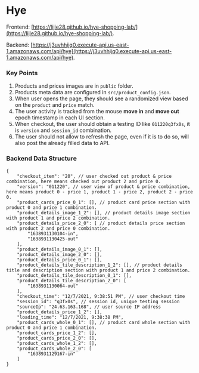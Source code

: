 # Hye
Frontend: [https://lijie28.github.io/hye-shopping-lab/](https://lijie28.github.io/hye-shopping-lab/).

Backend: [https://j3uvhhijq0.execute-api.us-east-1.amazonaws.com/api/hye](https://j3uvhhijq0.execute-api.us-east-1.amazonaws.com/api/hye).

### Key Points
1. Products and prices images are in `public` folder.
2. Products meta data are configured in `src/product_config.json`.
3. When user opens the page, they should see a randomized view based on the `product` and `price` match.
4. The user activity is tracked from the mouse **move in** and **move out** epoch timestamp in each UI section.
5. When checkout, the user should obtain a testing ID like `011220q3fx0s`, it is `version` and `session_id` combination.
6. The user should not allow to refresh the page, even if it is to do so, will also post the already filled data to API.

### Backend Data Structure
```json5
{
	"checkout_item": "20", // user checked out product & price combination, here means checked out product 2 and price 0.
	"version": "011220", // user view of product & price combination, here means product 0 - price 1, product 1 - price 2, product 2 - price 0.
	"product_cards_price_0_1": [], // product card price section with product 0 and price 1 combination.
	"product_details_image_1_2": [], // product details image section with product 1 and price 2 combination.
	"product_details_price_2_0": [ // product details price section with product 2 and price 0 combination.
		"1638931130104-in",
		"1638931130425-out"
	],
	"product_details_image_0_1": [],
	"product_details_image_2_0": [],
	"product_details_price_0_1": [],
	"product_details_tile_description_1_2": [], // product details title and description section with product 1 and price 2 combination.
	"product_details_tile_description_0_1": [],
	"product_details_tile_description_2_0": [
		"1638931130064-out"
	],
	"checkout_time": "12/7/2021, 9:38:51 PM", // user checkout time
	"session_id": "q3fx0s", // session id, unique testing session
	"sourceIp": "24.63.163.168", // user source IP address
	"product_details_price_1_2": [],
	"loading_time": "12/7/2021, 9:38:38 PM",
	"product_cards_whole_0_1": [], // product card whole section with product 0 and price 1 combination.
	"product_cards_price_1_2": [],
	"product_cards_price_2_0": [],
	"product_cards_whole_1_2": [],
	"product_cards_whole_2_0": [
		"1638931129167-in"
	]
}
```